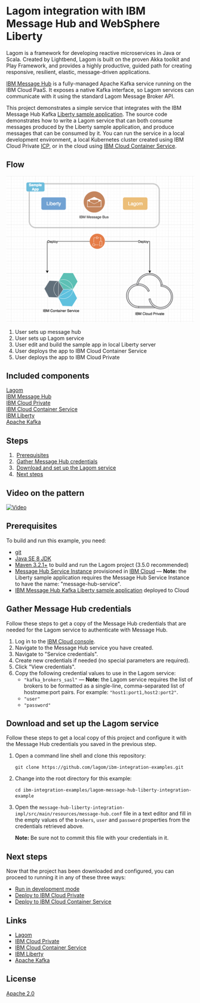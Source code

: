 # Lagom integration with IBM Message Hub and WebSphere Liberty

Lagom is a framework for developing reactive microservices in Java or Scala. Created by Lightbend, Lagom is built on the proven Akka toolkit and Play Framework, and provides a highly productive, guided path for creating responsive, resilient, elastic, message-driven applications.

[IBM Message Hub](https://www.ibm.com/software/products/en/ibm-message-hub) is a fully-managed Apache Kafka service running on the IBM Cloud PaaS. It exposes a native Kafka interface, so Lagom services can communicate with it using the standard Lagom Message Broker API.

This project demonstrates a simple service that integrates with the IBM Message Hub Kafka [Liberty sample application](https://github.com/ibm-messaging/message-hub-samples/tree/master/kafka-java-liberty-sample). The source code demonstrates how to write a Lagom service that can both consume messages produced by the Liberty sample application, and produce messages that can be consumed by it. You can run the service in a local development environment, a local Kubernetes cluster created using IBM Cloud Private [ICP](https://www.ibm.com/cloud-computing/products/ibm-cloud-private/), or in the cloud using [IBM Cloud Container Service](https://www.ibm.com/cloud-computing/bluemix/containers).


## Flow
![architect](architect.png)
1. User sets up message hub
2. User sets up Lagom service
3. User edit and build the sample app in local Liberty server
4. User deploys the app to IBM Cloud Container Service
5. User deploys the app to IBM Cloud Private

## Included components

[Lagom](https://www.lightbend.com/lagom-framework)   
[IBM Message Hub](https://www.ibm.com/software/products/en/ibm-message-hub)   
[IBM Cloud Private](https://www.ibm.com/cloud-computing/products/ibm-cloud-private/)   
[IBM Cloud Container Service](https://www.ibm.com/cloud-computing/bluemix/containers)   
[IBM Liberty](https://developer.ibm.com/wasdev/websphere-liberty/)   
[Apache Kafka](https://kafka.apache.org/)    

## Steps

1.  [Prerequisites](#prerequisites)   
2.  [Gather Message Hub credentials](#gather-message-hub-credentials)  
3.  [Download and set up the Lagom service](#download-and-set-up-the-lagom-service)   
4.  [Next steps](#next-steps)   

## Video on the pattern
  [![Video](https://img.youtube.com/vi/gBT9vRWAWD4/0.jpg)](https://youtu.be/gBT9vRWAWD4)
  
## Prerequisites

To build and run this example, you need:

- [git](https://git-scm.com/)
- [Java SE 8 JDK](http://www.oracle.com/technetwork/java/javase/overview/index.html)
- [Maven 3.2.1+](https://maven.apache.org/) to build and run the Lagom project (3.5.0 recommended)
- [Message Hub Service Instance](https://console.ng.bluemix.net/catalog/services/message-hub/) provisioned in [IBM Cloud](https://console.ng.bluemix.net/) — **Note:** the Liberty sample application requires the Message Hub Service Instance to have the name: "message-hub-service".
- [IBM Message Hub Kafka Liberty sample application](https://github.com/ibm-messaging/message-hub-samples/tree/master/kafka-java-liberty-sample) deployed to Cloud

## Gather Message Hub credentials

Follow these steps to get a copy of the Message Hub credentials that are needed for the Lagom service to authenticate with Message Hub.

1.  Log in to the [IBM Cloud console](https://console.ng.bluemix.net/).
2.  Navigate to the Message Hub service you have created.
3.  Navigate to "Service credentials".
4.  Create new credentials if needed (no special parameters are required).
5.  Click "View credentials".
6.  Copy the following credential values to use in the Lagom service:
    - `"kafka_brokers_sasl"` — **Note:** the Lagom service requires the list of brokers to be formatted as a single-line, comma-separated list of hostname:port pairs. For example: `"host1:port1,host2:port2"`.
    - `"user"`
    - `"password"`

## Download and set up the Lagom service

Follow these steps to get a local copy of this project and configure it with the Message Hub credentials you saved in the previous step.

1.  Open a command line shell and clone this repository:
    ```
    git clone https://github.com/lagom/ibm-integration-examples.git
    ```
2.  Change into the root directory for this example:
    ```
    cd ibm-integration-examples/lagom-message-hub-liberty-integration-example
    ```
3.  Open the `message-hub-liberty-integration-impl/src/main/resources/message-hub.conf` file in a text editor and fill in the empty values of the `brokers`, `user` and `password` properties from the credentials retrieved above.

    **Note:** Be sure not to commit this file with your credentials in it.

## Next steps

Now that the project has been downloaded and configured, you can proceed to running it in any of these three ways:

- [Run in development mode](docs/run-in-development-mode.md)
- [Deploy to IBM Cloud Private](docs/deploy-with-icp.md)
- [Deploy to IBM Cloud Container Service](docs/deploy-with-bluemix.md)

## Links
* [Lagom](https://www.lightbend.com/lagom-framework)     
* [IBM Cloud Private](https://www.ibm.com/cloud-computing/products/ibm-cloud-private/)   
* [IBM Cloud Container Service](https://www.ibm.com/cloud-computing/bluemix/containers)   
* [IBM Liberty](https://developer.ibm.com/wasdev/websphere-liberty/)   
* [Apache Kafka](https://kafka.apache.org/)    

## License
[Apache 2.0](LICENSE)
